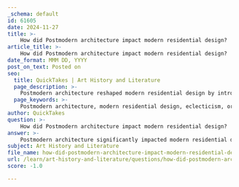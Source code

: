 ```yaml
---
_schema: default
id: 61605
date: 2024-11-27
title: >-
    How did Postmodern architecture impact modern residential design?
article_title: >-
    How did Postmodern architecture impact modern residential design?
date_format: MMM DD, YYYY
post_on_text: Posted on
seo:
  title: QuickTakes | Art History and Literature
  page_description: >-
    Postmodern architecture reshaped modern residential design by introducing eclecticism, ornamentation, and contextual relevance, allowing for diverse and personalized architectural expressions.
  page_keywords: >-
    Postmodern architecture, modern residential design, eclecticism, ornamentation, architectural aesthetics, symbolism, historical references, Robert Venturi, Denise Scott Brown, Learning from Las Vegas, asymmetry, complexity, individuality, cultural context, architectural styles, functionalism, diversity, neighborhoods
author: QuickTakes
question: >-
    How did Postmodern architecture impact modern residential design?
answer: >-
    Postmodern architecture significantly impacted modern residential design by introducing a more diverse and eclectic approach to architectural aesthetics and principles. Emerging in the 1960s as a reaction against the austerity and uniformity of modernist architecture, postmodernism emphasized symbolism, historical references, and ornamentation, which were largely absent in the modernist paradigm.\n\nOne of the key characteristics of postmodern architecture is its embrace of asymmetry and complexity. This departure from the rigid geometry and minimalism of modernism allowed for more unique and visually engaging residential designs. Architects began to incorporate playful elements, varied materials, and decorative features that celebrated individuality and cultural context, moving away from the "machine-like" quality of modernist structures.\n\nNotable figures in the postmodern movement, such as Robert Venturi and Denise Scott Brown, advocated for a more inclusive understanding of architecture that acknowledged the value of everyday buildings and popular culture. Their work, particularly in "Learning from Las Vegas," encouraged architects to draw inspiration from a broader range of sources, leading to a richer architectural vocabulary in residential design.\n\nAdditionally, postmodernism's focus on meaning and context allowed for homes that reflected the identities and values of their inhabitants, rather than adhering strictly to functionalist ideals. This shift fostered a greater appreciation for diversity in architectural styles, resulting in neighborhoods characterized by a mix of traditional and contemporary elements.\n\nIn summary, postmodern architecture's impact on modern residential design can be seen in its promotion of eclecticism, ornamentation, and contextual relevance, which collectively enriched the architectural landscape and provided homeowners with more expressive and personalized living spaces.
subject: Art History and Literature
file_name: how-did-postmodern-architecture-impact-modern-residential-design.md
url: /learn/art-history-and-literature/questions/how-did-postmodern-architecture-impact-modern-residential-design
score: -1.0

---
```


&nbsp;